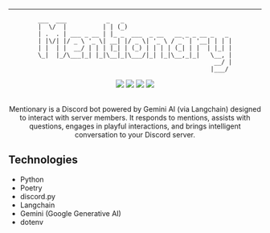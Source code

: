 
---

<div align="center">

```shell
___  ___           _   _                              
|  \/  |          | | (_)                             
| .  . | ___ _ __ | |_ _  ___  _ __   __ _ _ __ _   _ 
| |\/| |/ _ \ '_ \| __| |/ _ \| '_ \ / _` | '__| | | |
| |  | |  __/ | | | |_| | (_) | | | | (_| | |  | |_| |
\_|  |_/\___|_| |_|\__|_|\___/|_| |_|\__,_|_|   \__, |
                                                 __/ |
                                                |___/ 
```

</p>
<div align="center">
    <img src="https://img.shields.io/badge/Python-3776AB.svg?style=for-the-badge&logo=Python&logoColor=white" >
    <img src="https://img.shields.io/badge/LangChain-1C3C3C.svg?style=for-the-badge&logo=LangChain&logoColor=white" >
    <img src="https://img.shields.io/badge/Discord-5865F2.svg?style=for-the-badge&logo=Discord&logoColor=white" >
    <img src="https://img.shields.io/badge/Google%20Gemini-8E75B2.svg?style=for-the-badge&logo=Google-Gemini&logoColor=white" >

</div>
<br>

Mentionary is a Discord bot powered by Gemini AI (via Langchain) designed to interact with server members. It responds to mentions, assists with questions, engages in playful interactions, and brings intelligent conversation to your Discord server.


</div>

## Technologies
- Python
- Poetry
- discord.py
- Langchain
- Gemini (Google Generative AI)
- dotenv
